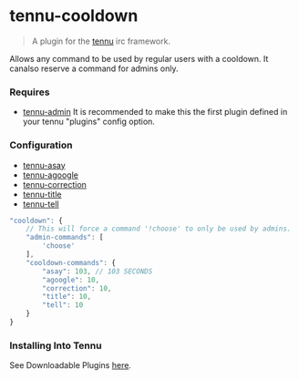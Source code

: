 # tennu-cooldown

> A plugin for the [tennu](https://github.com/Tennu/tennu) irc framework.

Allows any command to be used by regular users with a cooldown. It canalso reserve a command for admins only.

### Requires
- [tennu-admin](https://github.com/Tennu/tennu-admin/) It is recommended to make this the first plugin defined in your tennu "plugins" config option.

### Configuration

- [tennu-asay](https://github.com/LordWingZero/tennu-asay)
- [tennu-agoogle](https://github.com/Tennu/tennu-agoogle)
- [tennu-correction](https://github.com/Tennu/tennu-correction)
- [tennu-title](https://github.com/LordWingZero/tennu-title)
- [tennu-tell](https://github.com/LordWingZero/tennu-tell)

```javascript
"cooldown": {
    // This will force a command '!choose' to only be used by admins.
    "admin-commands": [
        'choose'
    ],
    "cooldown-commands": {
        "asay": 103, // 103 SECONDS
        "agoogle": 10,
        "correction": 10,
        "title": 10,
        "tell": 10
    }
}
```

### Installing Into Tennu

See Downloadable Plugins [here](https://tennu.github.io/plugins/).